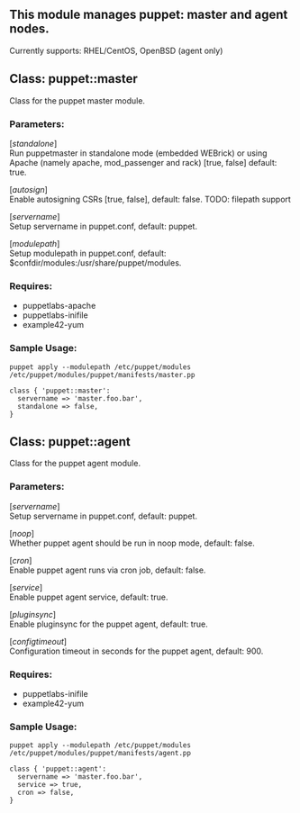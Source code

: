 ## This module manages puppet: master and agent nodes.

Currently supports: RHEL/CentOS, OpenBSD (agent only)

## Class: puppet::master

Class for the puppet master module.

### Parameters:
[*standalone*]  
  Run puppetmaster in standalone mode (embedded WEBrick)
  or using Apache (namely apache, mod_passenger and rack) [true, false]
  default: true.

[*autosign*]  
  Enable autosigning CSRs [true, false], default: false.
  TODO: filepath support

[*servername*]  
  Setup servername in puppet.conf, default: puppet.

[*modulepath*]  
  Setup modulepath in puppet.conf, default: $confdir/modules:/usr/share/puppet/modules.

### Requires:  
* puppetlabs-apache
* puppetlabs-inifile
* example42-yum

### Sample Usage:

```
puppet apply --modulepath /etc/puppet/modules /etc/puppet/modules/puppet/manifests/master.pp
```

 ```puppet
 class { 'puppet::master':
   servername => 'master.foo.bar',
   standalone => false,
 }
 ```
## Class: puppet::agent

Class for the puppet agent module.

### Parameters:
  [*servername*]  
    Setup servername in puppet.conf, default: puppet.

  [*noop*]  
    Whether puppet agent should be run in noop mode, default: false.

  [*cron*]  
    Enable puppet agent runs via cron job, default: false.

  [*service*]  
    Enable puppet agent service, default: true.

  [*pluginsync*]  
    Enable pluginsync for the puppet agent, default: true.

   [*configtimeout*]  
     Configuration timeout in seconds for the puppet agent, default: 900.

### Requires:
* puppetlabs-inifile
* example42-yum

### Sample Usage:
```
puppet apply --modulepath /etc/puppet/modules /etc/puppet/modules/puppet/manifests/agent.pp
```

 ```puppet
 class { 'puppet::agent':
   servername => 'master.foo.bar',
   service => true,
   cron => false,
 }
 ```


